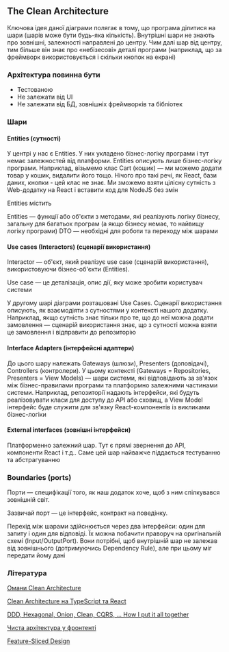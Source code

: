 ## The Clean Architecture

Ключова ідея даної діаграми полягає в тому, що програма ділитися на шари (шарів може бути будь-яка кількість). Внутрішні шари не знають про зовнішні, залежності направлені до центру. Чим далі шар від центру, тим більше він знає про «небізесові» деталі програми (наприклад, що за фреймворк використовується і скільки кнопок на екрані)

### Архітектура повинна бути

-   Тестованою
-   Не залежати від UI
-   Не залежати від БД, зовнішніх фреймворків та бібліотек

### Шари

#### Entities (сутності)

У центрі у нас є Entities. У них укладено бізнес-логіку програми і тут немає залежностей від платформи. Entities описують лише бізнес-логіку програми. Наприклад, візьмемо клас Cart (кошик) — ми можемо додати товар у кошик, видалити його тощо. Нічого про такі речі, як React, бази даних, кнопки - цей клас не знає. Ми зможемо взяти цілісну сутність з Web-додатку на React і вставити код для NodeJS без змін

Entities містить

Entities — функції або об'єкти з методами, які реалізують логіку бізнесу, загальну для багатьох програм (а якщо бізнесу немає, то найвищу логіку програми)
DTO — необхідні для роботи та переходу між шарами

#### Use cases (Interactors) (сценарії використання)

Interactor — об'єкт, який реалізує use case (сценарій використання), використовуючи бізнес-об'єкти (Entities).

Use case — це деталізація, опис дії, яку може зробити користувач системи

У другому шарі діаграми розташовані Use Cases. Сценарії використання описують, як взаємодіяти з сутностями у контексті нашого додатку. Наприклад, якщо сутність знає тільки про те, що до неї можна додати замовлення — сценарій використання знає, що з сутності можна взяти це замовлення і відправити до репозиторію

#### Interface Adapters (інтерфейсні адаптери)

До цього шару належать Gateways (шлюзи), Presenters (доповідачі), Controllers (контролери). У цьому контексті (Gateways = Repositories, Presenters = View Models) — шари системи, які відповідають за зв'язок між бізнес-правилами програми та платформно залежними частинами системи. Наприклад, репозиторії надають інтерфейси, які будуть реалізовувати класи для доступу до API або сховищ, а View Model інтерфейс буде служити для зв'язку React-компонентів із викликами бізнес-логіки

#### External interfaces (зовнішні інтерфейси)

Платформенно залежний шар. Тут є прямі звернення до API, компоненти React і т.д.. Саме цей шар найважче піддається тестуванню та абстрагуванню

### Boundaries (ports)

Порти — специфікації того, як наш додаток хоче, щоб з ним спілкувався зовнішній світ.

Зазвичай порт — це інтерфейс, контракт на поведінку.

Перехід між шарами здійснюється через два інтерфейси: один для запиту і один для відповіді. Їх можна побачити праворуч на оригінальній схемі (Input/OutputPort). Вони потрібні, щоб внутрішній шар не залежав від зовнішнього (дотримуючись Dependency Rule), але при цьому міг передати йому дані

### Література

<a href="https://habr.com/ru/company/mobileup/blog/335382/">Омани Clean Architecture</a>

<a href="https://habr.com/ru/post/499078/">Clean Architecture на TypeScript та React</a>

<a href="https://herbertograca.com/2017/11/16/explicit-architecture-01-ddd-hexagonal-onion-clean-cqrs-how-i-put-it-all-together/">DDD, Hexagonal, Onion, Clean, CQRS, … How I put it all together</a>

<a href="https://bespoyasov.ru/blog/clean-architecture-on-frontend/">Чиста архітектура у фронтенті</a>

<a href="https://feature-sliced.design/">Feature-Sliced Design</a>
